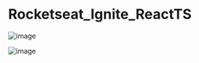 # Rocketseat_Ignite_ReactTS

![image](https://github.com/GabrielRioo/Rocketseat_Ignite_ReactTS/assets/61875527/00f0262a-1259-4fde-8c7e-e3f4337e9b63)

![image](https://github.com/GabrielRioo/Rocketseat_Ignite_ReactTS/assets/61875527/f8a78b81-e62c-429d-80d5-71330e89eae0)


